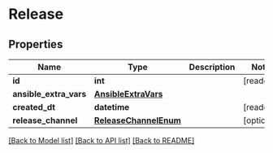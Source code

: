 # Release


## Properties
Name | Type | Description | Notes
------------ | ------------- | ------------- | -------------
**id** | **int** |  | [readonly] 
**ansible_extra_vars** | [**AnsibleExtraVars**](AnsibleExtraVars.md) |  | 
**created_dt** | **datetime** |  | [readonly] 
**release_channel** | [**ReleaseChannelEnum**](ReleaseChannelEnum.md) |  | [optional] 

[[Back to Model list]](../README.md#documentation-for-models) [[Back to API list]](../README.md#documentation-for-api-endpoints) [[Back to README]](../README.md)


